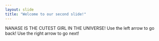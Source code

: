 ```yaml
---
layout: slide
title: "Welcome to our second slide!"
---
```

NANASE IS THE CUTEST GIRL IN THE UNIVERSE!
Use the left arrow to go back!
Use the right arrow to go next!
